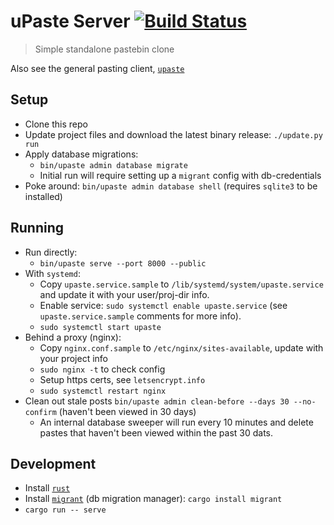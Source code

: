 # uPaste Server [![Build Status](https://travis-ci.org/jaemk/upaste-server.svg?branch=master)](https://travis-ci.org/jaemk/upaste-server)

> Simple standalone pastebin clone

Also see the general pasting client, [`upaste`](https://github.com/jaemk/upaste)


## Setup

* Clone this repo
* Update project files and download the latest binary release: `./update.py run`
* Apply database migrations:
    * `bin/upaste admin database migrate`
    * Initial run will require setting up a `migrant` config with db-credentials
* Poke around: `bin/upaste admin database shell` (requires `sqlite3` to be installed)

## Running

* Run directly:
    * `bin/upaste serve --port 8000 --public`
* With `systemd`:
    * Copy `upaste.service.sample` to `/lib/systemd/system/upaste.service` and update it with your user/proj-dir info.
    * Enable service: `sudo systemctl enable upaste.service` (see `upaste.service.sample` comments for more info).
    * `sudo systemctl start upaste`
* Behind a proxy (nginx):
    * Copy `nginx.conf.sample` to `/etc/nginx/sites-available`, update with your project info
    * `sudo nginx -t` to check config
    * Setup https certs, see `letsencrypt.info`
    * `sudo systemctl restart nginx`
* Clean out stale posts `bin/upaste admin clean-before --days 30 --no-confirm` (haven't been viewed in 30 days)
    * An internal database sweeper will run every 10 minutes and delete pastes that haven't been
      viewed within the past 30 dats.

## Development

* Install [`rust`](https://rustup.rs/)
* Install [`migrant`](https://github.com/jaemk/migrant) (db migration manager): `cargo install migrant`
* `cargo run -- serve`

